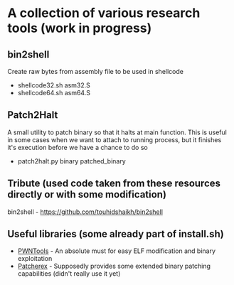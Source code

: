 # A collection of various research tools (work in progress)

## bin2shell
Create raw bytes from assembly file to be used in shellcode
* shellcode32.sh asm32.S 
* shellcode64.sh asm64.S

## Patch2Halt
A small utility to patch binary so that it halts at main function. This is useful in some cases when we want to attach to running process, but it finishes it's execution before we have a chance to do so
* patch2halt.py binary patched_binary


## Tribute (used code taken from these resources directly or with some modification)

bin2shell - https://github.com/touhidshaikh/bin2shell

## Useful libraries (some already part of install.sh)
* [PWNTools](https://python3-pwntools.readthedocs.io/en/latest/index.html) - An absolute must for easy ELF modification and binary exploitation
* [Patcherex](https://github.com/angr/patcherex) - Supposedly provides some extended binary patching capabilities (didn't really use it yet)


